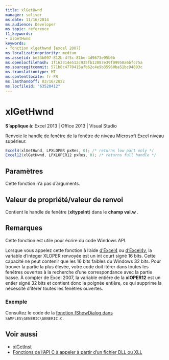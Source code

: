 ```yaml
---
title: xlGetHwnd
manager: soliver
ms.date: 11/16/2014
ms.audience: Developer
ms.topic: reference
f1_keywords:
- xlGetHwnd
keywords:
- fonction xlgethwnd [excel 2007]
ms.localizationpriority: medium
ms.assetid: be33b097-812b-4f5c-81be-4d9673e95b0b
ms.openlocfilehash: 1f163314e512c935fb12087e39f09950a6bfc75a
ms.sourcegitcommit: 571b0c4770415afb62c4e9b35960ba51bc94893c
ms.translationtype: MT
ms.contentlocale: fr-FR
ms.lasthandoff: 03/16/2022
ms.locfileid: "63520412"
---
```

# <a name="xlgethwnd"></a>xlGetHwnd

**S’applique à**: Excel 2013 | Office 2013 | Visual Studio
  
Renvoie le handle de fenêtre de la fenêtre de niveau Microsoft Excel niveau supérieur.
  
```cs
Excel4(xlGetHwnd, LPXLOPER pxRes, 0); /* returns low part only */
Excel12(xlGetHwnd, LPXLOPER12 pxRes, 0); /* returns full handle */
```

## <a name="parameters"></a>Paramètres

Cette fonction n’a pas d’arguments.
  
## <a name="property-valuereturn-value"></a>Valeur de propriété/valeur de renvoi

Contient le handle de fenêtre (**xltypeInt**) dans le **champ val.w** .
  
## <a name="remarks"></a>Remarques

Cette fonction est utile pour écrire du code Windows API.
  
Lorsque vous appelez cette fonction à l’aide [d’Excel4](excel4-excel12.md) ou [d’Excel4v](excel4v-excel12v.md), la variable d’integer XLOPER renvoyée est un int court signé 16 bits. Cette capacité ne peut contenir que les 16 bits faibles du Windows 32 bits. Pour trouver la partie la plus élevée, votre code doit itérer dans toutes les fenêtres ouvertes à la recherche d’une correspondance avec la partie basse. À compter de Excel 2007, la variable entière de la **xlOPER12** est un entier signé 32 bits et contient donc la poignée entière, ce qui supprime la nécessité d’itérer toutes les fenêtres ouvertes.
  
### <a name="example"></a>Exemple

Consultez le code de la [fonction fShowDialog dans](fshowdialog.md) `SAMPLES\GENERIC\GENERIC.C`.
  
## <a name="see-also"></a>Voir aussi

- [xlGetInst](xlgetinst.md)
- [Fonctions de l’API C à appeler à partir d’un fichier DLL ou XLL](c-api-functions-that-can-be-called-only-from-a-dll-or-xll.md)
